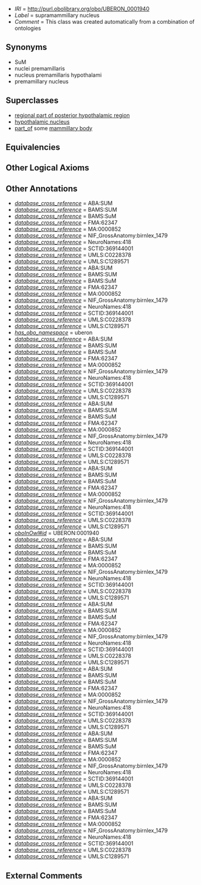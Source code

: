 * *IRI* = http://purl.obolibrary.org/obo/UBERON_0001940
 * *Label* = supramammillary nucleus
 * *Comment* = This class was created automatically from a combination of ontologies

## Synonyms

 * SuM
 * nuclei premamillaris
 * nucleus premamillaris hypothalami
 * premamillary nucleus

## Superclasses

 * [regional part of posterior hypothalamic region](../../UBERON/89/UBERON_0002789.md)
 * [hypothalamic nucleus](../../UBERON/68/UBERON_0006568.md)
 * [part_of](../../BFO/50/BFO_0000050.md) some [mammillary body](../../UBERON/06/UBERON_0002206.md)

## Equivalencies


## Other Logical Axioms


## Other Annotations

 * *[database_cross_reference](../../ef/oboInOwl#hasDbXref.md)* = ABA:SUM
 * *[database_cross_reference](../../ef/oboInOwl#hasDbXref.md)* = BAMS:SUM
 * *[database_cross_reference](../../ef/oboInOwl#hasDbXref.md)* = BAMS:SuM
 * *[database_cross_reference](../../ef/oboInOwl#hasDbXref.md)* = FMA:62347
 * *[database_cross_reference](../../ef/oboInOwl#hasDbXref.md)* = MA:0000852
 * *[database_cross_reference](../../ef/oboInOwl#hasDbXref.md)* = NIF_GrossAnatomy:birnlex_1479
 * *[database_cross_reference](../../ef/oboInOwl#hasDbXref.md)* = NeuroNames:418
 * *[database_cross_reference](../../ef/oboInOwl#hasDbXref.md)* = SCTID:369144001
 * *[database_cross_reference](../../ef/oboInOwl#hasDbXref.md)* = UMLS:C0228378
 * *[database_cross_reference](../../ef/oboInOwl#hasDbXref.md)* = UMLS:C1289571
 * *[database_cross_reference](../../ef/oboInOwl#hasDbXref.md)* = ABA:SUM
 * *[database_cross_reference](../../ef/oboInOwl#hasDbXref.md)* = BAMS:SUM
 * *[database_cross_reference](../../ef/oboInOwl#hasDbXref.md)* = BAMS:SuM
 * *[database_cross_reference](../../ef/oboInOwl#hasDbXref.md)* = FMA:62347
 * *[database_cross_reference](../../ef/oboInOwl#hasDbXref.md)* = MA:0000852
 * *[database_cross_reference](../../ef/oboInOwl#hasDbXref.md)* = NIF_GrossAnatomy:birnlex_1479
 * *[database_cross_reference](../../ef/oboInOwl#hasDbXref.md)* = NeuroNames:418
 * *[database_cross_reference](../../ef/oboInOwl#hasDbXref.md)* = SCTID:369144001
 * *[database_cross_reference](../../ef/oboInOwl#hasDbXref.md)* = UMLS:C0228378
 * *[database_cross_reference](../../ef/oboInOwl#hasDbXref.md)* = UMLS:C1289571
 * *[has_obo_namespace](../../ce/oboInOwl#hasOBONamespace.md)* = uberon
 * *[database_cross_reference](../../ef/oboInOwl#hasDbXref.md)* = ABA:SUM
 * *[database_cross_reference](../../ef/oboInOwl#hasDbXref.md)* = BAMS:SUM
 * *[database_cross_reference](../../ef/oboInOwl#hasDbXref.md)* = BAMS:SuM
 * *[database_cross_reference](../../ef/oboInOwl#hasDbXref.md)* = FMA:62347
 * *[database_cross_reference](../../ef/oboInOwl#hasDbXref.md)* = MA:0000852
 * *[database_cross_reference](../../ef/oboInOwl#hasDbXref.md)* = NIF_GrossAnatomy:birnlex_1479
 * *[database_cross_reference](../../ef/oboInOwl#hasDbXref.md)* = NeuroNames:418
 * *[database_cross_reference](../../ef/oboInOwl#hasDbXref.md)* = SCTID:369144001
 * *[database_cross_reference](../../ef/oboInOwl#hasDbXref.md)* = UMLS:C0228378
 * *[database_cross_reference](../../ef/oboInOwl#hasDbXref.md)* = UMLS:C1289571
 * *[database_cross_reference](../../ef/oboInOwl#hasDbXref.md)* = ABA:SUM
 * *[database_cross_reference](../../ef/oboInOwl#hasDbXref.md)* = BAMS:SUM
 * *[database_cross_reference](../../ef/oboInOwl#hasDbXref.md)* = BAMS:SuM
 * *[database_cross_reference](../../ef/oboInOwl#hasDbXref.md)* = FMA:62347
 * *[database_cross_reference](../../ef/oboInOwl#hasDbXref.md)* = MA:0000852
 * *[database_cross_reference](../../ef/oboInOwl#hasDbXref.md)* = NIF_GrossAnatomy:birnlex_1479
 * *[database_cross_reference](../../ef/oboInOwl#hasDbXref.md)* = NeuroNames:418
 * *[database_cross_reference](../../ef/oboInOwl#hasDbXref.md)* = SCTID:369144001
 * *[database_cross_reference](../../ef/oboInOwl#hasDbXref.md)* = UMLS:C0228378
 * *[database_cross_reference](../../ef/oboInOwl#hasDbXref.md)* = UMLS:C1289571
 * *[database_cross_reference](../../ef/oboInOwl#hasDbXref.md)* = ABA:SUM
 * *[database_cross_reference](../../ef/oboInOwl#hasDbXref.md)* = BAMS:SUM
 * *[database_cross_reference](../../ef/oboInOwl#hasDbXref.md)* = BAMS:SuM
 * *[database_cross_reference](../../ef/oboInOwl#hasDbXref.md)* = FMA:62347
 * *[database_cross_reference](../../ef/oboInOwl#hasDbXref.md)* = MA:0000852
 * *[database_cross_reference](../../ef/oboInOwl#hasDbXref.md)* = NIF_GrossAnatomy:birnlex_1479
 * *[database_cross_reference](../../ef/oboInOwl#hasDbXref.md)* = NeuroNames:418
 * *[database_cross_reference](../../ef/oboInOwl#hasDbXref.md)* = SCTID:369144001
 * *[database_cross_reference](../../ef/oboInOwl#hasDbXref.md)* = UMLS:C0228378
 * *[database_cross_reference](../../ef/oboInOwl#hasDbXref.md)* = UMLS:C1289571
 * *[oboInOwl#id](../../id/oboInOwl#id.md)* = UBERON:0001940
 * *[database_cross_reference](../../ef/oboInOwl#hasDbXref.md)* = ABA:SUM
 * *[database_cross_reference](../../ef/oboInOwl#hasDbXref.md)* = BAMS:SUM
 * *[database_cross_reference](../../ef/oboInOwl#hasDbXref.md)* = BAMS:SuM
 * *[database_cross_reference](../../ef/oboInOwl#hasDbXref.md)* = FMA:62347
 * *[database_cross_reference](../../ef/oboInOwl#hasDbXref.md)* = MA:0000852
 * *[database_cross_reference](../../ef/oboInOwl#hasDbXref.md)* = NIF_GrossAnatomy:birnlex_1479
 * *[database_cross_reference](../../ef/oboInOwl#hasDbXref.md)* = NeuroNames:418
 * *[database_cross_reference](../../ef/oboInOwl#hasDbXref.md)* = SCTID:369144001
 * *[database_cross_reference](../../ef/oboInOwl#hasDbXref.md)* = UMLS:C0228378
 * *[database_cross_reference](../../ef/oboInOwl#hasDbXref.md)* = UMLS:C1289571
 * *[database_cross_reference](../../ef/oboInOwl#hasDbXref.md)* = ABA:SUM
 * *[database_cross_reference](../../ef/oboInOwl#hasDbXref.md)* = BAMS:SUM
 * *[database_cross_reference](../../ef/oboInOwl#hasDbXref.md)* = BAMS:SuM
 * *[database_cross_reference](../../ef/oboInOwl#hasDbXref.md)* = FMA:62347
 * *[database_cross_reference](../../ef/oboInOwl#hasDbXref.md)* = MA:0000852
 * *[database_cross_reference](../../ef/oboInOwl#hasDbXref.md)* = NIF_GrossAnatomy:birnlex_1479
 * *[database_cross_reference](../../ef/oboInOwl#hasDbXref.md)* = NeuroNames:418
 * *[database_cross_reference](../../ef/oboInOwl#hasDbXref.md)* = SCTID:369144001
 * *[database_cross_reference](../../ef/oboInOwl#hasDbXref.md)* = UMLS:C0228378
 * *[database_cross_reference](../../ef/oboInOwl#hasDbXref.md)* = UMLS:C1289571
 * *[database_cross_reference](../../ef/oboInOwl#hasDbXref.md)* = ABA:SUM
 * *[database_cross_reference](../../ef/oboInOwl#hasDbXref.md)* = BAMS:SUM
 * *[database_cross_reference](../../ef/oboInOwl#hasDbXref.md)* = BAMS:SuM
 * *[database_cross_reference](../../ef/oboInOwl#hasDbXref.md)* = FMA:62347
 * *[database_cross_reference](../../ef/oboInOwl#hasDbXref.md)* = MA:0000852
 * *[database_cross_reference](../../ef/oboInOwl#hasDbXref.md)* = NIF_GrossAnatomy:birnlex_1479
 * *[database_cross_reference](../../ef/oboInOwl#hasDbXref.md)* = NeuroNames:418
 * *[database_cross_reference](../../ef/oboInOwl#hasDbXref.md)* = SCTID:369144001
 * *[database_cross_reference](../../ef/oboInOwl#hasDbXref.md)* = UMLS:C0228378
 * *[database_cross_reference](../../ef/oboInOwl#hasDbXref.md)* = UMLS:C1289571
 * *[database_cross_reference](../../ef/oboInOwl#hasDbXref.md)* = ABA:SUM
 * *[database_cross_reference](../../ef/oboInOwl#hasDbXref.md)* = BAMS:SUM
 * *[database_cross_reference](../../ef/oboInOwl#hasDbXref.md)* = BAMS:SuM
 * *[database_cross_reference](../../ef/oboInOwl#hasDbXref.md)* = FMA:62347
 * *[database_cross_reference](../../ef/oboInOwl#hasDbXref.md)* = MA:0000852
 * *[database_cross_reference](../../ef/oboInOwl#hasDbXref.md)* = NIF_GrossAnatomy:birnlex_1479
 * *[database_cross_reference](../../ef/oboInOwl#hasDbXref.md)* = NeuroNames:418
 * *[database_cross_reference](../../ef/oboInOwl#hasDbXref.md)* = SCTID:369144001
 * *[database_cross_reference](../../ef/oboInOwl#hasDbXref.md)* = UMLS:C0228378
 * *[database_cross_reference](../../ef/oboInOwl#hasDbXref.md)* = UMLS:C1289571
 * *[database_cross_reference](../../ef/oboInOwl#hasDbXref.md)* = ABA:SUM
 * *[database_cross_reference](../../ef/oboInOwl#hasDbXref.md)* = BAMS:SUM
 * *[database_cross_reference](../../ef/oboInOwl#hasDbXref.md)* = BAMS:SuM
 * *[database_cross_reference](../../ef/oboInOwl#hasDbXref.md)* = FMA:62347
 * *[database_cross_reference](../../ef/oboInOwl#hasDbXref.md)* = MA:0000852
 * *[database_cross_reference](../../ef/oboInOwl#hasDbXref.md)* = NIF_GrossAnatomy:birnlex_1479
 * *[database_cross_reference](../../ef/oboInOwl#hasDbXref.md)* = NeuroNames:418
 * *[database_cross_reference](../../ef/oboInOwl#hasDbXref.md)* = SCTID:369144001
 * *[database_cross_reference](../../ef/oboInOwl#hasDbXref.md)* = UMLS:C0228378
 * *[database_cross_reference](../../ef/oboInOwl#hasDbXref.md)* = UMLS:C1289571

## External Comments

